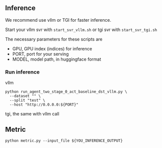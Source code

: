 ## Inference

We recommend use vllm or TGI for faster inference.

Start your vllm svr with `start_svr_vllm.sh` or tgi svr with `start_svr_tgi.sh`

The necessary parameters for these scripts are 
- GPU, GPU index (indices) for inference
- PORT, port for your serving
- MODEL, model path, in huggingface format

### Run inference

vllm 
```shell
python run_agent_two_stage_0_act_baseline_dst_vllm.py \
  --dataset "" \
  --split "test" \
  --host "http://0.0.0.0:${PORT}"
```

tgi, the same with vllm call


## Metric

```shell
python metric.py --input_file ${YOU_INFERENCE_OUTPUT}
```